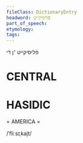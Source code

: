 ```yaml
---
fileClass: DictionaryEntry
headword: פֿליסיקייט
part_of_speech: 
etymology: 
tags: 
---
```

פֿליסיקייט
־ן
די

CENTRAL
========

HASIDIC
=======
= AMERICA = 

/ˈfliːsɪˌkajt/
